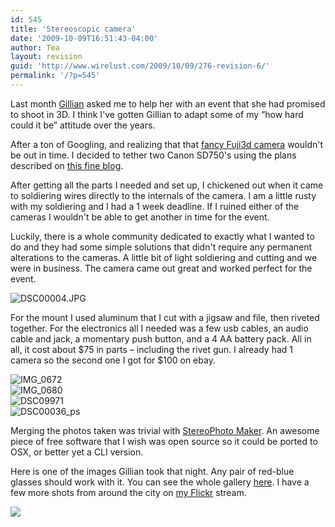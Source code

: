 ```yaml
---
id: 545
title: 'Stereoscopic camera'
date: '2009-10-09T16:51:43-04:00'
author: Tea
layout: revision
guid: 'http://www.wirelust.com/2009/10/09/276-revision-6/'
permalink: '/?p=545'
---
```


Last month [Gillian](http://www.gillianbowling.com) asked me to help her with an event that she had promised to shoot in 3D. I think I've gotten Gillian to adapt some of my “how hard could it be” attitude over the years.

After a ton of Googling, and realizing that that [fancy Fuji3d camera](http://www.fujifilm.com/products/3d/camera/finepix_real3dw1/) wouldn't be out in time. I decided to tether two Canon SD750's using the plans described on [this fine blog](http://3dbruce.blogspot.com/).

After getting all the parts I needed and set up, I chickened out when it came to soldiering wires directly to the internals of the camera. I am a little rusty with my soldiering and I had a 1 week deadline. If I ruined either of the cameras I wouldn't be able to get another in time for the event.

Luckily, there is a whole community dedicated to exactly what I wanted to do and they had some simple solutions that didn't require any permanent alterations to the cameras. A little bit of light soldiering and cutting and we were in business. The camera came out great and worked perfect for the event.

![DSC00004.JPG](http://www.wirelust.com/blog/wp-content/uploads/2009/10/38.jpg "DSC00004.JPG")

For the mount I used aluminum that I cut with a jigsaw and file, then riveted together. For the electronics all I needed was a few usb cables, an audio cable and jack, a momentary push button, and a 4 AA battery pack. All in all, it cost about $75 in parts – including the rivet gun. I already had 1 camera so the second one I got for $100 on ebay.

![IMG_0672](http://www.wirelust.com/blog/wp-content/uploads/2009/10/3.jpg "IMG_0672")  
![IMG_0680](http://www.wirelust.com/blog/wp-content/uploads/2009/10/9.jpg "IMG_0680")  
![DSC09971](http://www.wirelust.com/blog/wp-content/uploads/2009/10/20.jpg "DSC09971")  
![DSC00036_ps](http://www.wirelust.com/blog/wp-content/uploads/2009/10/17.jpg "DSC00036_ps")

Merging the photos taken was trivial with [StereoPhoto Maker](http://stereo.jpn.org/eng/stphmkr/). An awesome piece of free software that I wish was open source so it could be ported to OSX, or better yet a CLI version.

Here is one of the images Gillian took that night. Any pair of red-blue glasses should work with it. You can see the whole gallery [here](http://www.zanazazzi.com/gallery/album384). I have a few more shots from around the city on [my Flickr](http://www.flickr.com/photos/teacurran/sets/72157622238579827/) stream.

![](http://www.zanazazzi.com/albums/album384/IMG_0107_s.sized.jpg)